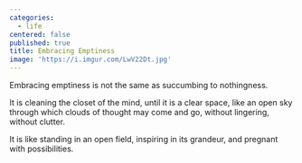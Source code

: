 ```yaml
---
categories:
  - life
centered: false
published: true
title: Embracing Emptiness
image: 'https://i.imgur.com/LwV22Dt.jpg'
---
```

Embracing emptiness
is not the same 
as succumbing 
to nothingness.

It is cleaning the closet 
of the mind,
until it is a clear space,
like an open sky
through which clouds of thought
may come and go, 
without lingering,
without clutter.

It is like standing 
in an open field,
inspiring in its grandeur,
and pregnant 
with possibilities.
